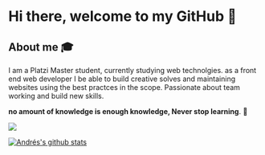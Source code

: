 # Hi there, welcome to my GitHub 👋

## About me :mortar_board:
I am a Platzi Master student, currently studying web technolgies. as a front end web developer I be able to build creative solves and maintaining websites using the best practces in the scope. Passionate about team working and build new skills.

**no amount of knowledge is enough knowledge, Never stop learning**. 🧠


![](https://komarev.com/ghpvc/?username=rulo-code&color=green)

[![Andrés's github stats](https://github-readme-stats.vercel.app/api?username=rulo-code)](https://github.com/anuraghazra/github-readme-stats)

<!--
**rulo-code/rulo-code** is a ✨ _special_ ✨ repository because its `README.md` (this file) appears on your GitHub profile.

Here are some ideas to get you started:

- 🔭 I’m currently working on ...
- 🌱 I’m currently learning ...
- 👯 I’m looking to collaborate on ...
- 🤔 I’m looking for help with ...
- 💬 Ask me about ...
- 📫 How to reach me: ...
- 😄 Pronouns: ...
- ⚡ Fun fact: ...
-->
